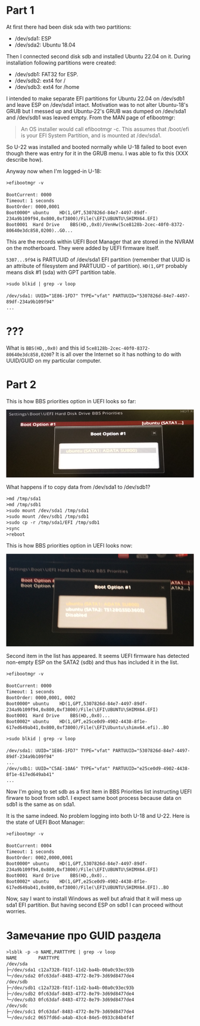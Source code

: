 # Part 1

At first there had been disk sda with two partitions:
- /dev/sda1: ESP
- /dev/sda2: Ubuntu 18.04

Then I connected second disk sdb and installed Ubuntu 22.04 on it. During installation following partitions were created:
- /dev/sdb1: FAT32 for ESP. 
- /dev/sdb2: ext4 for /
- /dev/sdb3: ext4 for /home

I intended to make separate EFI partitions for Ubuntu 22.04 on /dev/sdb1 and leave ESP on /dev/sda1 intact. Motivation was to not alter Ubuntu-18's GRUB but I messed up and Ubuntu-22's GRUB was dumped on /dev/sda1 and /dev/sdb1 was leaved empty. From the MAN page of efibootmgr:

> An OS installer would call efibootmgr -c. This assumes that /boot/efi is your EFI System Partition, and is mounted at /dev/sda1.

So U-22 was installed and booted normally while U-18 failed to boot even though there was entry for it in the GRUB menu. I was able to fix this (XXX describe how).

Anyway now when I'm logged-in U-18:

```
>efibootmgr -v

BootCurrent: 0000
Timeout: 1 seconds
BootOrder: 0000,0001
Boot0000* ubuntu	HD(1,GPT,5307826d-84e7-4497-89df-234a9b109f94,0x800,0xf3800)/File(\EFI\UBUNTU\SHIMX64.EFI)
Boot0001  Hard Drive	BBS(HD,,0x0)/VenHw(5ce8128b-2cec-40f0-8372-80640e3dc858,0200)..GO...
```

This are the records within UEFI Boot Manager that are stored in the NVRAM on the motherboard. They were added by UEFI firmware itself. 

`5307...9f94` is PARTUUID of /dev/sda1 EFI partition (remember that UUID is an attribute of filesystem and PARTUUID - of partition). `HD(1,GPT` probably means disk #1 (sda) with GPT partition table.

```
>sudo blkid | grep -v loop 

/dev/sda1: UUID="1E86-1FD7" TYPE="vfat" PARTUUID="5307826d-84e7-4497-89df-234a9b109f94"
...
```

???
===
What is `BBS(HD,,0x0)` and this id `5ce8128b-2cec-40f0-8372-80640e3dc858,0200`? It is all over the Internet so it has nothing to do with UUID/GUID on my particular computer.

# Part 2

This is how BBS priorities option in UEFI looks so far:

![BBS UEFI](./BBS1.jpg)

What happens if to copy data from /dev/sda1 to /dev/sdb1?

```
>md /tmp/sda1
>md /tmp/sdb1
>sudo mount /dev/sda1 /tmp/sda1
>sudo mount /dev/sdb1 /tmp/sdb1
>sudo cp -r /tmp/sda1/EFI /tmp/sdb1
>sync
>reboot
```

This is how BBS priorities option in UEFI looks now:

![BBS UEFI](./BBS2.jpg)

Second item in the list has appeared. It seems UEFI firmware has detected non-empty ESP on the SATA2 (sdb) and thus has included it in the list.

```
>efibootmgr -v

BootCurrent: 0000
Timeout: 1 seconds
BootOrder: 0000,0001, 0002
Boot0000* ubuntu	HD(1,GPT,5307826d-84e7-4497-89df-234a9b109f94,0x800,0xf3800)/File(\EFI\UBUNTU\SHIMX64.EFI)
Boot0001  Hard Drive	BBS(HD,,0x0)...
Boot0002* ubuntu	HD(1,GPT,e25ce0d9-4902-4438-8f1e-617ed649ab41,0x800,0xf3800)/File(\EFI\Ubuntu\shimx64.efi)..BO
```

```
>sudo blkid | grep -v loop 

/dev/sda1: UUID="1E86-1FD7" TYPE="vfat" PARTUUID="5307826d-84e7-4497-89df-234a9b109f94"
...
/dev/sdb1: UUID="C5AE-10A6" TYPE="vfat" PARTUUID="e25ce0d9-4902-4438-8f1e-617ed649ab41"
...
```

Now I'm going to set sdb as a first item in BBS Priorities list instructing UEFI firware to boot from sdb1. I expect same boot process because data on sdb1 is the same as on sda1.

It is the same indeed. No problem logging into both U-18 and U-22. Here is the state of UEFI Boot Manager:

```
>efibootmgr -v

BootCurrent: 0004
Timeout: 1 seconds
BootOrder: 0002,0000,0001
Boot0000* ubuntu	HD(1,GPT,5307826d-84e7-4497-89df-234a9b109f94,0x800,0xf3800)/File(\EFI\UBUNTU\SHIMX64.EFI)
Boot0001  Hard Drive	BBS(HD,,0x0)..
Boot0002* ubuntu	HD(1,GPT,e25ce0d9-4902-4438-8f1e-617ed649ab41,0x800,0xf3800)/File(\EFI\UBUNTU\SHIMX64.EFI)..BO
```

Now, say I want to install Windows as well but afraid that it will mess up sda1 EFI partition. But having second ESP on sdb1 I can proceed without worries.

Замечание про GUID раздела
==========================
```
>lsblk -p -o NAME,PARTTYPE | grep -v loop
NAME        PARTTYPE
/dev/sda    
├─/dev/sda1 c12a7328-f81f-11d2-ba4b-00a0c93ec93b
└─/dev/sda2 0fc63daf-8483-4772-8e79-3d69d8477de4
/dev/sdb    
├─/dev/sdb1 c12a7328-f81f-11d2-ba4b-00a0c93ec93b
├─/dev/sdb2 0fc63daf-8483-4772-8e79-3d69d8477de4
└─/dev/sdb3 0fc63daf-8483-4772-8e79-3d69d8477de4
/dev/sdc    
├─/dev/sdc1 0fc63daf-8483-4772-8e79-3d69d8477de4
└─/dev/sdc2 0657fd6d-a4ab-43c4-84e5-0933c84b4f4f
```